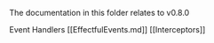 
The documentation in this folder relates to v0.8.0 

Event Handlers
[[EffectfulEvents.md]]
[[Interceptors]]
